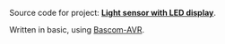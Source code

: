 Source code for project: **[Light sensor with LED display](http://uctrl.net/projects/75/avr/light-sensor-with-led-display)**.

Written in basic, using [Bascom-AVR](http://www.mcselec.com/).